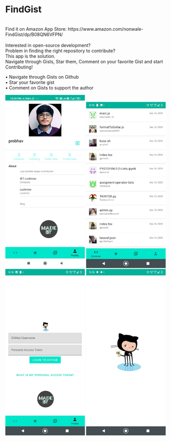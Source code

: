 # FindGist
<br>
Find it on Amazon App Store: https://www.amazon.com/nonwale-FindGist/dp/B08QN6VFPN/   <br>
<br>
Interested in open-source development?<br>
Problem in finding the right repository to contribute?<br>
This app is the solution.<br>
Navigate through Gists, Star them, Comment on your favorite Gist and start Contributing!<br>

• Navigate through Gists on Github<br>
• Star your favorite gist<br>
• Comment on Gists to support the author<br>



<img src="images/re.jpeg" width=250>
<img src="images/o.jpeg" width=250>
<img src="images/t.jpeg" width=250>
<img src="images/th.jpeg" width=250>

